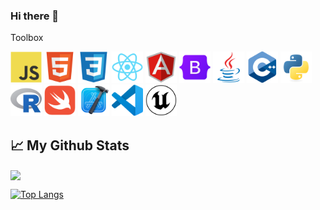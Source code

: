 ### Hi there 👋

Toolbox

<img src= "https://github.com/devicons/devicon/blob/master/icons/javascript/javascript-original.svg" alt="JavaScript logo" width="50" height="50" /> <img src= "https://github.com/devicons/devicon/blob/master/icons/html5/html5-original.svg" alt="HTML logo" width="50" height="50" /> <img src= "https://github.com/devicons/devicon/blob/master/icons/css3/css3-original.svg" alt="CSS logo" width="50" height="50" /> <img src= "https://github.com/devicons/devicon/blob/master/icons/react/react-original.svg" alt="React logo" width="50" height="50" /> <img src= "https://github.com/devicons/devicon/blob/master/icons/angularjs/angularjs-original.svg" alt="Angular logo" width="50" height="50" /> <img src= "https://github.com/devicons/devicon/blob/master/icons/bootstrap/bootstrap-original.svg" alt="Bootstrap logo" width="50" height="50" /> <img src= "https://github.com/devicons/devicon/blob/master/icons/java/java-original.svg" alt="Java logo" width="50" height="50" /> <img src= "https://github.com/devicons/devicon/blob/master/icons/cplusplus/cplusplus-original.svg" alt="C++ logo" width="50" height="50" /> <img src= "https://github.com/devicons/devicon/blob/master/icons/python/python-original.svg" alt="Python logo" width="50" height="50" /> <img src= "https://github.com/devicons/devicon/blob/master/icons/r/r-original.svg" alt="R logo" width="50" height="50" /> <img src= "https://github.com/devicons/devicon/blob/master/icons/swift/swift-original.svg" alt="Swift logo" width="50" height="50" /> <img src= "https://github.com/devicons/devicon/blob/master/icons/xcode/xcode-original.svg" alt="XCode logo" width="50" height="50" /> <img src= "https://github.com/devicons/devicon/blob/master/icons/vscode/vscode-original.svg" alt="VSCode logo" width="50" height="50" /> <img src= "https://github.com/devicons/devicon/blob/master/icons/unrealengine/unrealengine-original.svg" alt="Unreal logo" width="50" height="50" />

## &#x1f4c8; My Github Stats

<a href="https://github.com/Indrajeet2002/Indrajeet2002">
  <img align="center" src="https://github-readme-stats.vercel.app/api/top-langs/?
username=Indrajeet2002,html&title_color=ffffff&text_color=c9cacc&icon_color=2bbc8a&bg_color=1d1f21" />
</a>
<a href="https://github.com/Indrajeet2002/Indrajeet2002">
<!--   <img align="center" src="https://github-readme-stats.vercel.app/api?
username=Indrajeet2002&show_icons=true&line_height=27&count_private=true&title_color=ffffff&text_color=c9cacc&icon_color=2bbc8a&bg_color=1d1f21" alt="Indrajeet's Github Stats" /> -->
</a>

[![Top Langs](https://github-readme-stats.vercel.app/api/top-langs/?username=Indrajeet2002)](https://github.com/anuraghazra/github-readme-stats)

<!--
**Indrajeet2002/Indrajeet2002** is a ✨ _special_ ✨ repository because its `README.md` (this file) appears on your GitHub profile.

Here are some ideas to get you started:

- 🔭 I’m currently working on ...
- 🌱 I’m currently learning ...
- 👯 I’m looking to collaborate on ...
- 🤔 I’m looking for help with ...
- 💬 Ask me about ...
- 📫 How to reach me: ...
- 😄 Pronouns: ...
- ⚡ Fun fact: ...
-->

